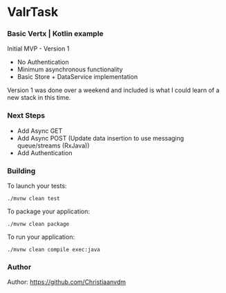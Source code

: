 # ValrTask

### Basic Vertx | Kotlin example

Initial MVP - Version 1
- No Authentication
- Minimum asynchronous functionality
- Basic Store + DataService implementation

Version 1 was done over a weekend and included is what I could learn of a new stack in this time.

### Next Steps
- Add Async GET
- Add Async POST (Update data insertion to use messaging queue/streams (RxJava))
- Add Authentication

 
### Building

To launch your tests:
```
./mvnw clean test
```

To package your application:
```
./mvnw clean package
```

To run your application:
```
./mvnw clean compile exec:java
```

### Author

Author: https://github.com/Christiaanvdm
